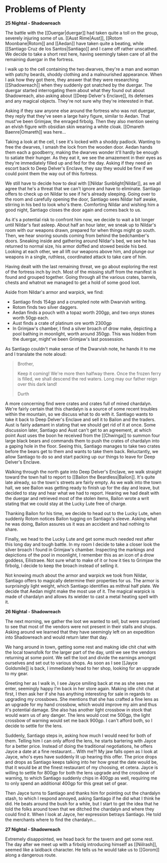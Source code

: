 # Problems of Plenty

**25 Nightal - Shadowreach**

The battle with the [[Duergar|duergar]] had taken quite a toll on the group, severely injuring some of us. [[Aust Rime|Aust]], [[Rotom Moonbane|Rotom]] and [[Aedan]] have taken quite a beating, while [[Santiago Cruz de los Santos|Santiago]] and I came off rather unscathed. We decide to take a short rest here, having seemingly taken care of all the remaining duergar in the fortress.

I walk up to the cell containing the two dwarves, they're a man and woman with patchy beards, shoddy clothing and a malnourished appearance. When I ask how they got there, they answer that they were researching [[Shadowreach]] when they suddenly got snatched by the duergar. The duergar started interrogating them about what they found out about Shadowreach, also asking about [[Deep Delver's Enclave]], its defenses and any magical objects. They're not sure why they're interested in that. 

Asking if they saw anyone else around the fortress who was not duergar, they reply that they've seen a large hairy figure, similar to Aedan. That must've been Grimjaw, the enraged firbolg. Then they also mention seeing an elvish figure with obsidian skin wearing a white cloak. [[Omareth Baenre|Omareth]] was here...

Taking a look at the cell, I see it's locked with a shoddy padlock. Wanting to free the dwarves, I smash the lock from the wooden door. Aedan hands them each a goodberry, making the dwarves wonder it'll hardly be enough to satiate their hunger. As they eat it, we see the amazement in their eyes as they're immediately filled up and fed for the day. Asking if they need an escort back to Deep Delver's Enclave, they say they would be fine if we could point them the way out of this fortress.

We still have to decide how to deal with [[Nildar Sunblight|Nildar]], as we all agree that he's a threat that we can't ignore and have to eliminate. Santiago offers to check up on Nildar to see if he's already sleeping. Going over to the room and carefully opening the door, Santiago sees Nildar half awake, stirring in his bed to look who's there. Comforting Nildar and wishing him a good night, Santiago closes the door again and comes back to us.

As it's a potential risk to confront him now, we decide to wait a bit longer until Nildar's fast asleep. About half an hour later, we sneak up to Nildar's room with our weapons drawn, prepared for when things might go south. Then, we hear snoring sounds coming from behind the bedchamber's doors. Sneaking inside and gathering around Nildar's bed, we see he has returned to normal size, his armor doffed and stowed beside his bed. Looking at each other, we all lift our weapons above him, and plunge our weapons in a single, ruthless, coordinated attack to take care of him.

Having dealt with the last remaining threat, we go about exploring the rest of the fortress inch by inch. Most of the missing stuff from the manifest is found and grouped together. Going through all the various crates, barrels, chests and whatnot we managed to get a hold of some good loot.

Aside from Nildar's armor and warpick, we find:

- Santiago finds 154gp and a crumpled note with Dwarvish writing.
- Rotom finds two silver daggers.
- Aedan finds a pouch with a topaz worth 200gp, and two onyx stones worth 50gp each.
- Aust finds a crate of platinum ore worth 2300gp
- In Grimjaw's chamber, I find a silver broach of drow make, depicting a pool bathing in moonlight, worth around 350gp. This was hidden from the duergar, might've been Grimjaw's last possession.

As Santiago couldn't make sense of the Dwarvish note, he hands it to me and I translate the note aloud:

> Brother, 
> 
> Keep it coming! We're more then halfway there. Once the frozen ferry is filled, we shall descend the red waters. Long may our father reign over this dark land!
> 
> Durth

A more concerning find were crates and crates full of mined chardalyn. We're fairly certain that this chardalyn is a source of some recent troubles within the mountain, so we discuss what to do with it. Santiago wants to take it back to Deep Delver's Enclave and sell it to Bailon and the traders. Aust is fairly adamant in stating that we should get rid of it at once. Some discussion later, Santiago and Aust can't get to an agreement, at which point Aust uses the boon he received from the [[Chwinga]] to summon four large black bears and commands them to push the crates of chardalyn into a gaping hole in the floor. Seeing this, Santiago manages to take two crates before the bears get to them and wants to take them back. Reluctantly, we allow Santiago to do so and start packing up our things to leave for Deep Delver's Enclave.

Walking through the north gate into Deep Delver's Enclave, we walk straight toward the town hall to report to [[Bailon the Beardless|Bailon]]. It's quite late already, so the town's streets are fairly empty. As we walk into the town hall, we see Bailon was getting ready to finish up for the day and leave, but decided to stay and hear what we had to report. Hearing we had dealt with the duergar and retrieved most of the stolen items, Bailon wrote a writ stating that we could stay at the Lucky Lute free of charge.

Thanking Bailon for his time, we decide to head out to the Lucky Lute, when suddenly Rotom notices Bailon tugging on Santiago's sleeve. Asking what he was doing, Bailon assures us it was an accident and had nothing to share.

Finally, we head to the Lucky Lute and get some much needed rest after this long day and tough battle. In my room I decide to take a closer look the silver broach I found in Grimjaw's chamber. Inspecting the markings and depictions of the pool in moonlight, I remember this as an icon of a drow goddess, Eilistraee. Not sure what to make of it or how it ties to Grimjaw the firbolg, I decide to keep the broach instead of selling it.

Not knowing much about the armor and warpick we took from Nildar, Santiago offers to magically determine their properties for us. The armor is surprisingly light weight, which Santiago identifies as mithral half plate. We decide that Aedan might make the most use of it. The magical warpick is made of chardalyn and allows its wielder to cast a metal heating spell with it.

**26 Nightal - Shadowreach**

The next morning, we gather the loot we wanted to sell, but were surprised to see that most of the vendors were not present in their stalls and shops. Asking around we learned that they have seemingly left on an expedition into Shadowreach and would return later that day.

We hang around in town, getting some rest and making idle chit chat with the local townsfolk for the larger part of the day, until we see the vendors returning at some point. We sell the loot and divide the earnings amongst ourselves and set out to various shops. As soon as I see [[Jayce Goldsmile]] is back, I immediately head to her shop, looking for an upgrade to my gear.

Greeting her as I walk in, I see Jayce smiling back at me as she sees me enter, seemingly happy I'm back in her store again. Making idle chit chat at first, I then ask her if she has anything interesting for sale in regards to upgrading my crossbows. She mentions that she has crafted a fine lens as an upgrade for my hand crossbow, which would improve my aim and thus it's potential damage. She also has another light crossbow in stock that would warn us of any danger. The lens would cost me 500gp, the light crossbow of warning would set me back 900gp. I can't afford both, so I decide to settle for the lens. 

Suddenly, Santiago steps in, asking how much I would need for both of them. Telling him I can only afford the lens, he starts bartering with Jayce for a better price. Instead of doing the traditional negotiations, he offers Jayce a date at a fine restaurant... With me?! My jaw falls open as I look at Jayce, who's eyes have suddenly lit up hearing this offer. The price drops and drops as Santiago keeps talking into her how great the date would be, that it would be at the finest restaurant of my choosing, et cetera. Jayce is willing to settle for 800gp for both the lens upgrade and the crossbow of warning, to which Santiago suddenly chips in 400gp as well, requiring me to only spend an additional 400gp for this great set of gear.

Then Jayce turns to Santiago and thanks him for pointing out the chardalyn stash, to which I respond annoyed, asking Santiago if he did what I think he did. He beats around the bush for a while, but I start to get the idea that he told the folks around town that we ditched the chardalyn and where they could find it. When I look at Jayce, her expression betrays Santiago. He told the merchants where to find the chardalyn...

**27 Nightal - Shadowreach**

Extremely disappointed, we head back for the tavern and get some rest. The day after we meet up with a firbolg introducing himself as [[Niilrash]], seemed like a laidback character. He tells us he would take us to [[Gorom]] along a dangerous route.